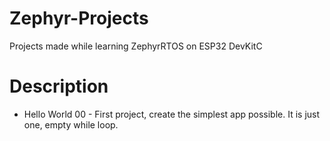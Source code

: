 # Zephyr-Projects
Projects made while learning ZephyrRTOS on ESP32 DevKitC

# Description

- Hello World 00 - First project, create the simplest app possible. It is just one, empty while loop.
